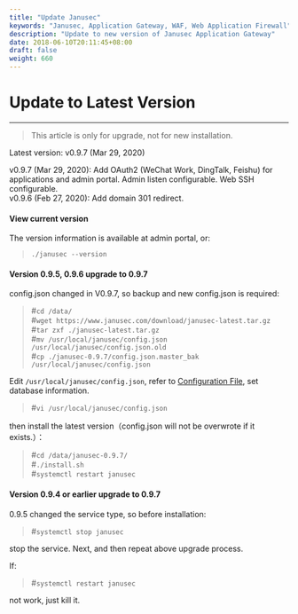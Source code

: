 ```yaml
---
title: "Update Janusec"
keywords: "Janusec, Application Gateway, WAF, Web Application Firewall"
description: "Update to new version of Janusec Application Gateway"
date: 2018-06-10T20:11:45+08:00
draft: false
weight: 660
---
```


# Update to Latest Version   
----

> This article is only for upgrade, not for new installation.  

Latest version: v0.9.7 (Mar 29, 2020)   

v0.9.7 (Mar 29, 2020): Add OAuth2 (WeChat Work, DingTalk, Feishu) for applications and admin portal. Admin listen configurable. Web SSH configurable.  
v0.9.6 (Feb 27, 2020): Add domain 301 redirect.  

#### View current version  

The version information is available at admin portal, or:  

> `./janusec --version`  


#### Version 0.9.5, 0.9.6 upgrade to 0.9.7  

config.json changed in V0.9.7, so backup and new config.json is required:   

> #`cd /data/`  
> #`wget https://www.janusec.com/download/janusec-latest.tar.gz`  
> #`tar zxf ./janusec-latest.tar.gz`  
> #`mv /usr/local/janusec/config.json /usr/local/janusec/config.json.old`  
> #`cp ./janusec-0.9.7/config.json.master_bak /usr/local/janusec/config.json`  

Edit `/usr/local/janusec/config.json`, refer to [Configuration File](/documentation/configuration/), set database information.    

> #`vi /usr/local/janusec/config.json`  

then install the latest version（config.json will not be overwrote if it exists.）：  

> #`cd /data/janusec-0.9.7/`  
> #`./install.sh`  
> #`systemctl restart janusec`  

#### Version 0.9.4 or earlier upgrade to 0.9.7  

0.9.5 changed the service type, so before installation:  

> #`systemctl stop janusec`  

stop the service. Next, and then repeat above upgrade process.  

If:  

> #`systemctl restart janusec`  

not work, just kill it.  
